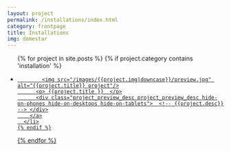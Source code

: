 ```yaml
---
layout: project
permalink: /installations/index.html
category: frontpage
title: Installations
img: domestar
---
```

<ul class="block-grid five-up project_preview">
  {% for project in site.posts %}
	{% if project.category contains 'installation' %}
	  <li class="{{project.type}} ">
		<a href="{{ project.url | replace:'index.html','' }}">

			<img src="/images/{{project.img|downcase}}/preview.jpg" alt="{{project.title}} project"/>
		  <p> {{project.title }}  </p>
		  <div class="project_preview_desc project_preview_desc hide-on-phones hide-on-desktops hide-on-tablets">  <!-- {{project.desc}} --> </div>
		</a>
	  </li>
	{% endif %}
  {% endfor %}
</ul>
